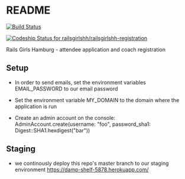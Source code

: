 # README

[<img src="https://travis-ci.org/railsgirlshh/railsgirlshh-registration.svg?branch=master" alt="Build Status" />](https://travis-ci.org/railsgirlshh/railsgirlshh-registration)

[ ![Codeship Status for railsgirlshh/railsgirlshh-registration](https://codeship.io/projects/5c35dfd0-48f8-0132-c0fe-2661e82857fb/status)](https://codeship.io/projects/46052)

Rails Girls Hamburg - attendee application and coach registration

## Setup

* In order to send emails, set the environment variables EMAIL_PASSWORD to our email password

* Set the environment variable MY_DOMAIN to the domain where the application is run

* Create an admin account on the console: AdminAccount.create(username: "foo", password_sha1: Digest::SHA1.hexdigest("bar"))

## Staging

* we continously deploy this repo's master branch to our staging environment https://damp-shelf-5878.herokuapp.com/
